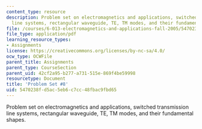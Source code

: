 ```yaml
---
content_type: resource
description: Problem set on electromagnetics and applications, switched transmission
  line systems, rectangular waveguide, TE, TM modes, and their fundamental shapes.
file: /courses/6-013-electromagnetics-and-applications-fall-2005/5470238fd5ac5eb6c7cc48fbac9fbd65_ps8.pdf
file_type: application/pdf
learning_resource_types:
- Assignments
license: https://creativecommons.org/licenses/by-nc-sa/4.0/
ocw_type: OCWFile
parent_title: Assignments
parent_type: CourseSection
parent_uid: 42cf2a95-b277-a731-515e-869f4be59998
resourcetype: Document
title: 'Problem Set #8'
uid: 5470238f-d5ac-5eb6-c7cc-48fbac9fbd65
---
```

Problem set on electromagnetics and applications, switched transmission line systems, rectangular waveguide, TE, TM modes, and their fundamental shapes.